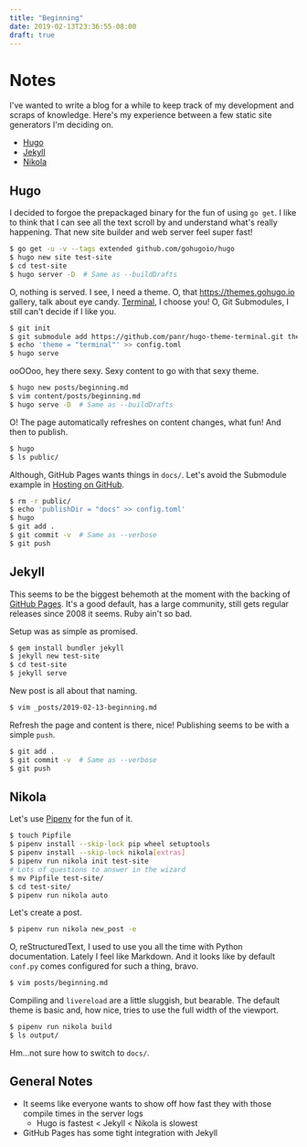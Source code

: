 ```yaml
---
title: "Beginning"
date: 2019-02-13T23:36:55-08:00
draft: true
---
```


# Notes

I've wanted to write a blog for a while to keep track of my development and
scraps of knowledge. Here's my experience between a few static site
generators I'm deciding on.

* [Hugo](https://gohugo.io)
* [Jekyll](https://jekyllrb.com)
* [Nikola](https://getnikola.com)

## Hugo

I decided to forgoe the prepackaged binary for the fun of using `go get`. I
like to think that I can see all the text scroll by and understand what's
really happening. That new site builder and web server feel super fast!

```bash
$ go get -u -v --tags extended github.com/gohugoio/hugo
$ hugo new site test-site
$ cd test-site
$ hugo server -D  # Same as --buildDrafts
```

O, nothing is served. I see, I need a theme. O, that https://themes.gohugo.io
gallery, talk about eye candy.
[Terminal](https://themes.gohugo.io/hugo-theme-terminal/), I choose you! O,
Git Submodules, I still can't decide if I like you.

```bash
$ git init
$ git submodule add https://github.com/panr/hugo-theme-terminal.git themes/terminal
$ echo 'theme = "terminal"' >> config.toml
$ hugo serve
```

ooOOoo, hey there sexy. Sexy content to go with that sexy theme.

```bash
$ hugo new posts/beginning.md
$ vim content/posts/beginning.md
$ hugo serve -D  # Same as --buildDrafts
```

O! The page automatically refreshes on content changes, what fun! And then to
publish.

```bash
$ hugo
$ ls public/
```

Although, GitHub Pages wants things in `docs/`. Let's avoid the Submodule
example in [Hosting on
GitHub](https://gohugo.io/hosting-and-deployment/hosting-on-github/).

```bash
$ rm -r public/
$ echo 'publishDir = "docs" >> config.toml'
$ hugo
$ git add .
$ git commit -v  # Same as --verbose
$ git push
```

## Jekyll

This seems to be the biggest behemoth at the moment with the backing of
[GitHub Pages](https://pages.github.com). It's a good default, has a large
community, still gets regular releases since 2008 it seems. Ruby ain't so
bad.

Setup was as simple as promised.

```bash
$ gem install bundler jekyll
$ jekyll new test-site
$ cd test-site
$ jekyll serve
```

New post is all about that naming.

```bash
$ vim _posts/2019-02-13-beginning.md
```

Refresh the page and content is there, nice! Publishing seems to be with a
simple `push`.

```bash
$ git add .
$ git commit -v  # Same as --verbose
$ git push
```

## Nikola

Let's use [Pipenv](https://pipenv.readthedocs.io/en/latest/) for the fun of
it.

```bash
$ touch Pipfile
$ pipenv install --skip-lock pip wheel setuptools
$ pipenv install --skip-lock nikola[extras]
$ pipenv run nikola init test-site
# Lots of questions to answer in the wizard
$ mv Pipfile test-site/
$ cd test-site/
$ pipenv run nikola auto
```

Let's create a post.

```bash
$ pipenv run nikola new_post -e
```

O, reStructuredText, I used to use you all the time with Python
documentation. Lately I feel like Markdown. And it looks like by default
`conf.py` comes configured for such a thing, bravo.

```bash
$ vim posts/beginning.md
```

Compiling and `livereload` are a little sluggish, but bearable. The default
theme is basic and, how nice, tries to use the full width of the viewport.

```bash
$ pipenv run nikola build
$ ls output/
```

Hm…not sure how to switch to `docs/`.

## General Notes

* It seems like everyone wants to show off how fast they with those compile
  times in the server logs
  * Hugo is fastest < Jekyll < Nikola is slowest
* GitHub Pages has some tight integration with Jekyll
